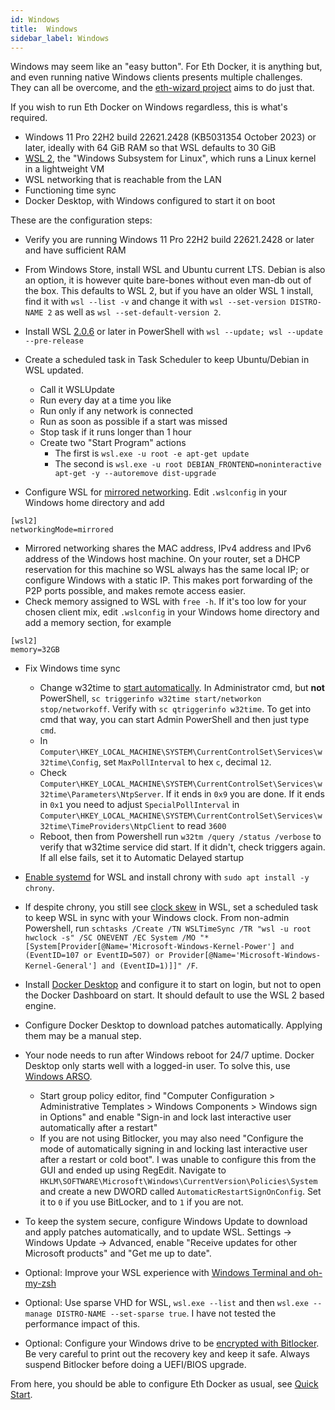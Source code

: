 ```yaml
---
id: Windows
title:  Windows
sidebar_label: Windows
---
```


Windows may seem like an "easy button". For Eth Docker, it is anything but, and even running native Windows clients
presents multiple challenges. They can all be overcome, and the
[eth-wizard project](https://github.com/stake-house/eth-wizard) aims to do just that.

If you wish to run Eth Docker on Windows regardless, this is what's required.

- Windows 11 Pro 22H2 build 22621.2428 (KB5031354 October 2023) or later, ideally with 64 GiB RAM so that WSL defaults
to 30 GiB
- [WSL 2](https://learn.microsoft.com/en-us/windows/wsl/about), the "Windows Subsystem for Linux", which runs a Linux
kernel in a lightweight VM
- WSL networking that is reachable from the LAN
- Functioning time sync
- Docker Desktop, with Windows configured to start it on boot

These are the configuration steps:

- Verify you are running Windows 11 Pro 22H2 build 22621.2428 or later and have sufficient RAM

- From Windows Store, install WSL and Ubuntu current LTS. Debian is also an option, it is however quite bare-bones
without even man-db out of the box. This defaults to WSL 2, but if you have an older WSL 1 install, find it with
`wsl --list -v` and change it with `wsl --set-version DISTRO-NAME 2` as well as `wsl --set-default-version 2`.
- Install WSL [2.0.6](https://github.com/microsoft/WSL/releases) or later in PowerShell with
`wsl --update; wsl --update --pre-release`
- Create a scheduled task in Task Scheduler to keep Ubuntu/Debian in WSL updated.
  - Call it WSLUpdate
  - Run every day at a time you like
  - Run only if any network is connected
  - Run as soon as possible if a start was missed
  - Stop task if it runs longer than 1 hour
  - Create two "Start Program" actions
    - The first is `wsl.exe -u root -e apt-get update`
    - The second is `wsl.exe -u root DEBIAN_FRONTEND=noninteractive apt-get -y --autoremove dist-upgrade`

- Configure WSL for [mirrored networking](https://github.com/microsoft/WSL/releases/tag/2.0.0). Edit `.wslconfig` in
your Windows home directory and add
```
[wsl2]
networkingMode=mirrored
```
- Mirrored networking shares the MAC address, IPv4 address and IPv6 address of the Windows host machine. On your
router, set a DHCP reservation for this machine so WSL always has the same local IP; or configure Windows with a static
IP. This makes port forwarding of the P2P ports possible, and makes remote access easier.
- Check memory assigned to WSL with `free -h`. If it's too low for your chosen client mix, edit `.wslconfig` in your
Windows home directory and add a memory section, for example
```
[wsl2]
memory=32GB
```

- Fix Windows time sync
  - Change w32time to [start automatically](https://docs.microsoft.com/en-us/troubleshoot/windows-client/identity/w32time-not-start-on-workgroup). In Administrator cmd, but **not** PowerShell, `sc triggerinfo w32time start/networkon stop/networkoff`. Verify with `sc qtriggerinfo w32time`. To get into cmd that way, you can start Admin PowerShell and then just type `cmd`.
  - In `Computer\HKEY_LOCAL_MACHINE\SYSTEM\CurrentControlSet\Services\w32time\Config`, set `MaxPollInterval` to hex `c`, decimal `12`.
  - Check `Computer\HKEY_LOCAL_MACHINE\SYSTEM\CurrentControlSet\Services\w32time\Parameters\NtpServer`. If it ends in `0x9` you are done. If it ends in `0x1` you need to adjust `SpecialPollInterval` in `Computer\HKEY_LOCAL_MACHINE\SYSTEM\CurrentControlSet\Services\w32time\TimeProviders\NtpClient` to read `3600`
  - Reboot, then from Powershell run `w32tm /query /status /verbose` to verify that w32time service did start. If it didn't, check triggers again. If all else fails, set it to Automatic Delayed startup
- [Enable systemd](https://devblogs.microsoft.com/commandline/systemd-support-is-now-available-in-wsl/#set-the-systemd-flag-set-in-your-wsl-distro-settings)
for WSL and install chrony with `sudo apt install -y chrony`.
- If despite chrony, you still see [clock skew](https://github.com/microsoft/WSL/issues/10006) in WSL, set a scheduled task to keep WSL in
sync with your Windows clock. From non-admin Powershell, run
`schtasks /Create /TN WSLTimeSync /TR "wsl -u root hwclock -s" /SC ONEVENT /EC System /MO "*[System[Provider[@Name='Microsoft-Windows-Kernel-Power'] and (EventID=107 or EventID=507) or Provider[@Name='Microsoft-Windows-Kernel-General'] and (EventID=1)]]" /F`.

- Install [Docker Desktop](https://www.docker.com/products/docker-desktop/) and configure it to start on login, but
not to open the Docker Dashboard on start. It should default to use the WSL 2 based engine.
- Configure Docker Desktop to download patches automatically. Applying them may be a manual step.
- Your node needs to run after Windows reboot for 24/7 uptime. Docker Desktop only starts well with a logged-in user.
To solve this, use [Windows ARSO](https://learn.microsoft.com/en-us/windows-server/identity/ad-ds/manage/component-updates/winlogon-automatic-restart-sign-on--arso-).
  - Start group policy editor, find "Computer Configuration > Administrative Templates > Windows Components > Windows sign in Options"
and enable "Sign-in and lock last interactive user automatically after a restart"
  - If you are not using Bitlocker, you may also need "Configure the mode of automatically signing in and locking last interactive user after a restart or cold boot".
I was unable to configure this from the GUI and ended up using RegEdit. Navigate to
`HKLM\SOFTWARE\Microsoft\Windows\CurrentVersion\Policies\System` and create a new DWORD called
`AutomaticRestartSignOnConfig`. Set it to `0` if you use BitLocker, and to `1` if you are not.

- To keep the system secure, configure Windows Update to download and apply patches automatically, and to update WSL.
Settings -> Windows Update -> Advanced, enable "Receive updates for other Microsoft products" and "Get me up to date".

- Optional: Improve your WSL experience with [Windows Terminal and oh-my-zsh](https://gist.github.com/zachrank/fc71ed301e9823264ddac4fb77975735)
- Optional: Use sparse VHD for WSL, `wsl.exe --list` and then `wsl.exe --manage DISTRO-NAME --set-sparse true`. I
have not tested the performance impact of this.
- Optional: Configure your Windows drive to be [encrypted with Bitlocker](https://www.windowscentral.com/how-use-bitlocker-encryption-windows-10).
Be very careful to print out the recovery key and keep it safe. Always suspend Bitlocker before doing a UEFI/BIOS
upgrade.

From here, you should be able to configure Eth Docker as usual, see [Quick Start](../Usage/QuickStart.md).

